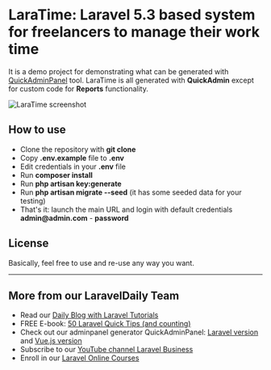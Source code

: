 # LaraTime: Laravel 5.3 based system for freelancers to manage their work time

It is a demo project for demonstrating what can be generated with [QuickAdminPanel](https://quickadminpanel.com) tool.
LaraTime is all generated with __QuickAdmin__ except for custom code for __Reports__ functionality.

![LaraTime screenshot](https://laraveldaily.com/wp-content/uploads/2018/11/laratime-demo.png)

## How to use

- Clone the repository with __git clone__
- Copy __.env.example__ file to __.env__
- Edit credentials in your __.env__ file
- Run __composer install__
- Run __php artisan key:generate__
- Run __php artisan migrate --seed__ (it has some seeded data for your testing)
- That's it: launch the main URL and login with default credentials __admin@admin.com__ - __password__

## License

Basically, feel free to use and re-use any way you want.

---

## More from our LaravelDaily Team

- Read our [Daily Blog with Laravel Tutorials](https://laraveldaily.com)
- FREE E-book: [50 Laravel Quick Tips (and counting)](https://laraveldaily.com/free-e-book-40-laravel-quick-tips-and-counting/)
- Check out our adminpanel generator QuickAdminPanel: [Laravel version](https://quickadminpanel.com) and [Vue.js version](https://vue.quickadminpanel.com)
- Subscribe to our [YouTube channel Laravel Business](https://www.youtube.com/channel/UCTuplgOBi6tJIlesIboymGA)
- Enroll in our [Laravel Online Courses](https://laraveldaily.teachable.com/)
